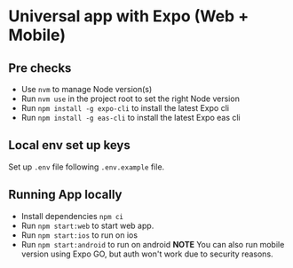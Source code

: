 # Universal app with Expo (Web + Mobile)

## Pre checks

- Use `nvm` to manage Node version(s)
- Run `nvm use` in the project root to set the right Node version
- Run `npm install -g expo-cli` to install the latest Expo cli
- Run `npm install -g eas-cli` to install the latest Expo eas cli

## Local env set up keys

Set up `.env` file following `.env.example` file.

## Running App locally

- Install dependencies `npm ci`
- Run `npm start:web` to start web app.
- Run `npm start:ios` to run on ios
- Run `npm start:android` to run on android
  **NOTE** You can also run mobile version using Expo GO, but auth won't work due to security reasons.
